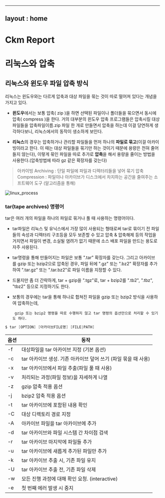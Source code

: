 
---
layout : home
---

# Ckm Report
# 리눅스와 압축

## **리눅스와 윈도우 파일 압축 방식**

리눅스는 윈도우와는 다르게 압축과 대상 파일을 묶는 것이 따로 떨어져 있다는 개념을 가지고 있다.

- **윈도우**에서는 보통 압축( zip )을 하면 선택된 파일이나 폴더들을 묶으면서 동시에 압축( compress )을 한다. 거의 대부분의 윈도우 압축 프로그램들은 압축시킬 대상 파일들을 압축파일이름.zip 파일 한 개로 만들면서 압축을 하는데 이걸 당연하게 생각하다보니, 리눅스에서의 동작이 생소하게 보인다.

- **리눅스**의 경우는 압축하거나 관리할 파일들을 먼저 하나의 **파일로 묶고**(이걸 아카이빙이라고 한다. 이 때는 대상 파일들을 묶기만 하는 것이기 때문에 용량은 전혀 줄어들지 않는다), 이렇게 묶인 파일을 따로 추가로 **압축**을 해서 용량을 줄이는 방법을 사용한다.(압축방법에 따라 gz 같은 확장자를 갖는다)

> 아카이빙 Archiving : 단일 파일에 파일과 디렉터리들을 넣어 묶기 
압축 Compression : 파일이나 아카이브가 디스크에서 차지하는 공간을 줄여주는 소프트웨어 도구 (알고리즘을 통해)
>

![linux_process](https://user-images.githubusercontent.com/91362374/233334721-0aa6ae66-2b1d-4c49-9916-60baea371ece.png)

### **tar(tape archives) 명령어**

tar은 여러 개의 파일을 하나의 파일로 묶거나 풀 때 사용하는 명령어이다.

- tar파일은 리눅스 및 유닉스에서 가장 많이 사용되는 형태로써 tar로 묶이기 전 파일들의 속성과 디렉터리 구조등을 모두 보존할 수 있고 압축 & 압축해제 등의 작업을 거치면서 파일이 변경, 소실될 염려가 없기 때문에 소스 배포 파일을 만드는 용도로 자주 사용된다.
- tar명령을 통해 만들어지는 파일은 보통 ".tar" 확장자를 갖는다.
그리고 아카이브를 gzip 또는 bzip2으로 압축된 경우, 파일 뒤에 ".gz" 또는 ".bz2" 확장자를 추가하여 ".tar.gz" 또는 ".tar.bz2"로 파일 이름을 지정할 수 있다.
- 드물지만 좀 더 간략하게, tar + gzip을 ".tgz"로, tar + bzip2를 ".tb2", ".tbz", "tbz2" 등으로 지정하기도 한다.

- 보통의 경우에는 tar을 통해 하나로 합쳐진 파일을 gzip 또는 bzip2 방식을 사용하여 압축하는데,

       gzip 또는 bzip2 명령을 따로 수행하지 않고 tar 명령의 옵션만으로 처리할 수 있기도 하다.

```java
$ tar [OPTION] [아카이브FILE명] [FILE|PATH]
```

| 옵션 | 동작 |
| --- | --- |
| -f | 대상파일을 tar 아카이브 지정 (기본 옵션) |
| -c | tar 아카이브 생성. 기존 아카이브 덮어 쓰기 (파일 묶을 때 사용) |
| -x | tar 아카이브에서 파일 추출(파일 풀 때 사용) |
| -v | 처리되는 과정(파일 정보)을 자세하게 나열 |
| -z | gzip 압축 적용 옵션 |
| -j | bzip2 압축 적용 옵션 |
| -t | tar 아카이브에 포함된 내용 확인 |
| -C | 대상 디렉토리 경로 지정 |
| -A | 아카이브 파일을 tar 아카이브에 추가 |
| -d | tar 아카이브와 파일 시스템 간 차이점 검색 |
| -r | tar 아카이브 마지막에 파일들 추가 |
| -u | tar 아카이브에 새롭게 추가된 파일만 추가 |
| -k | tar 아카이브 추출 시, 기존 파일 유지 |
| -U | tar 아카이브 추출 전, 기존 파일 삭제 |
| -w | 모든 진행 과정에 대해 확인 요청. (interactive) |
| -e | 첫 번째 에러 발생 시 중지 |

